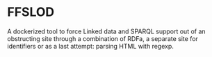 # FFSLOD
A dockerized tool to force Linked data and SPARQL support out of an obstructing site through a combination of RDFa, a separate site for identifiers or as a last attempt: parsing HTML with regexp.



